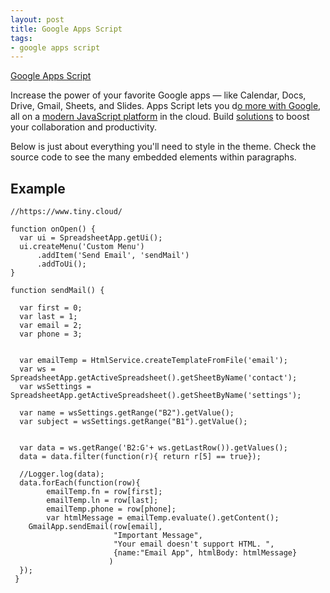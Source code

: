 ```yaml
---
layout: post
title: Google Apps Script
tags: 
- google apps script
---
```

[Google Apps Script](https://developers.google.com/apps-script)

Increase the power of your favorite Google apps — like Calendar, Docs, Drive, Gmail, Sheets, and Slides.
Apps Script lets you d[o more with Google](https://developers.google.com/apps-script/guides/services), all on a [modern JavaScript platform](https://developers.google.com/apps-script/guides/v8-runtime) in the cloud. Build [solutions](https://developers.google.com/gsuite/solutions) to boost your collaboration and productivity.

Below is just about everything you'll need to style in the theme. Check the source code to see the many embedded elements within paragraphs.

## Example

```
//https://www.tiny.cloud/

function onOpen() {
  var ui = SpreadsheetApp.getUi();
  ui.createMenu('Custom Menu')
      .addItem('Send Email', 'sendMail')
      .addToUi();
}

function sendMail() {
  
  var first = 0;
  var last = 1;
  var email = 2;
  var phone = 3;
  
  
  var emailTemp = HtmlService.createTemplateFromFile('email');
  var ws = SpreadsheetApp.getActiveSpreadsheet().getSheetByName('contact');
  var wsSettings = SpreadsheetApp.getActiveSpreadsheet().getSheetByName('settings');
  
  var name = wsSettings.getRange("B2").getValue();
  var subject = wsSettings.getRange("B1").getValue();
  
  
  var data = ws.getRange('B2:G'+ ws.getLastRow()).getValues();
  data = data.filter(function(r){ return r[5] == true});
  
  //Logger.log(data);
  data.forEach(function(row){
        emailTemp.fn = row[first];
        emailTemp.ln = row[last];
        emailTemp.phone = row[phone];
        var htmlMessage = emailTemp.evaluate().getContent();
    GmailApp.sendEmail(row[email],
                       "Important Message",
                       "Your email doesn't support HTML. ",
                       {name:"Email App", htmlBody: htmlMessage}
                      )
  });
 }

```


